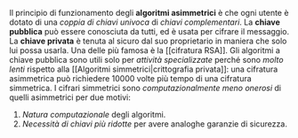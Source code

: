 Il principio di funzionamento degli **algoritmi asimmetrici** è che ogni utente è dotato di una *coppia di chiavi univoca* di *chiavi complementari*.
La **chiave pubblica** può essere conosciuta da tutti, ed è usata per cifrare il messaggio.
La **chiave privata** è tenuta al sicuro dal suo proprietario in maniera che solo lui possa usarla.
Una delle più famosa è la [[cifratura RSA]].
Gli algoritmi a chiave pubblica sono utili solo per *attività specializzate* perché sono *molto lenti* rispetto alla [[Algoritmi simmetrici|crittografia privata]]: una cifratura asimmetrica può richiedere 10000 volte più tempo di una cifratura simmetrica.
I cifrari simmetrici sono *computazionalmente meno onerosi* di quelli asimmetrici per due motivi:
1. *Natura computazionale* degli algoritmi.
2. *Necessità di chiavi più ridotte* per avere analoghe garanzie di sicurezza.